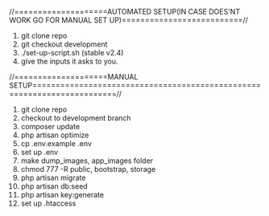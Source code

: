 //====================AUTOMATED SETUP(IN CASE DOES'NT WORK GO FOR MANUAL SET UP)==========================//
1. git clone repo
2. git checkout development
3. ./set-up-script.sh (stable v2.4)
4. give the inputs it asks to you.

//====================MANUAL SETUP========================================================================//
1. git clone repo
2. checkout to development branch
3. composer update
4. php artisan optimize
5. cp .env.example .env
6. set up .env
7. make dump_images, app_images folder
8. chmod 777 -R public, bootstrap, storage
9. php artisan migrate
10. php artisan db:seed
11. php artisan key:generate
12. set up .htaccess